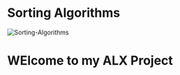 # Sorting Algorithms

![Sorting-Algorithms](https://github.com/BassantKhaled259/sorting_algorithms/assets/136097724/56a43ad3-0554-4ca7-892f-6542ca5e72e5)

# WElcome to my ALX Project

